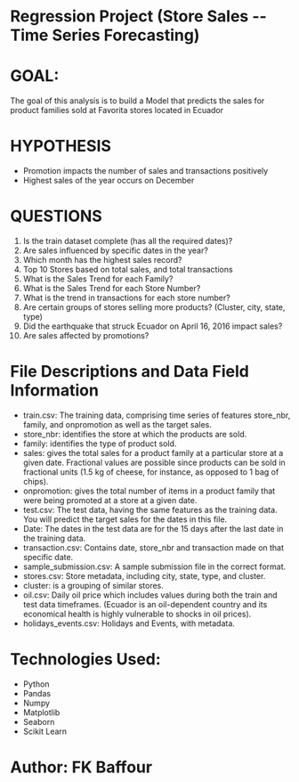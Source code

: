 # Regression Project (Store Sales -- Time Series Forecasting)

# GOAL:
The goal of this analysis is to build a Model that predicts the sales for product families sold at Favorita stores located in Ecuador

# HYPOTHESIS

* Promotion impacts the number of sales and transactions positively
* Highest sales of the year occurs on December

# QUESTIONS

1. Is the train dataset complete (has all the required dates)?
2. Are sales influenced by specific dates in the year?
3. Which month has the highest sales record?
4. Top 10 Stores based on total sales, and total transactions
5. What is the Sales Trend for each Family?
6. What is the Sales Trend for each Store Number?
7. What is the trend in transactions for each store number?
8. Are certain groups of stores selling more products? (Cluster, city, state, type)
9. Did the earthquake that struck Ecuador on April 16, 2016 impact sales?
10. Are sales affected by promotions?

# File Descriptions and Data Field Information

* train.csv: The training data, comprising time series of features store_nbr, family, and onpromotion as well as the target sales.
* store_nbr: identifies the store at which the products are sold.
* family: identifies the type of product sold.
* sales: gives the total sales for a product family at a particular store at a given date. Fractional values are possible since products can be sold in fractional units (1.5 kg of cheese, for instance, as opposed to 1 bag of chips).
* onpromotion: gives the total number of items in a product family that were being promoted at a store at a given date.
* test.csv: The test data, having the same features as the training data. You will predict the target sales for the dates in this file.
* Date: The dates in the test data are for the 15 days after the last date in the training data.
* transaction.csv: Contains date, store_nbr and transaction made on that specific date.
* sample_submission.csv: A sample submission file in the correct format.
* stores.csv: Store metadata, including city, state, type, and cluster.
* cluster: is a grouping of similar stores.
* oil.csv: Daily oil price which includes values during both the train and test data timeframes. (Ecuador is an oil-dependent country and its economical health is highly vulnerable to shocks in oil prices).
* holidays_events.csv: Holidays and Events, with metadata.

# Technologies Used:
* Python
* Pandas
* Numpy
* Matplotlib
* Seaborn
* Scikit Learn

# Author: FK Baffour
